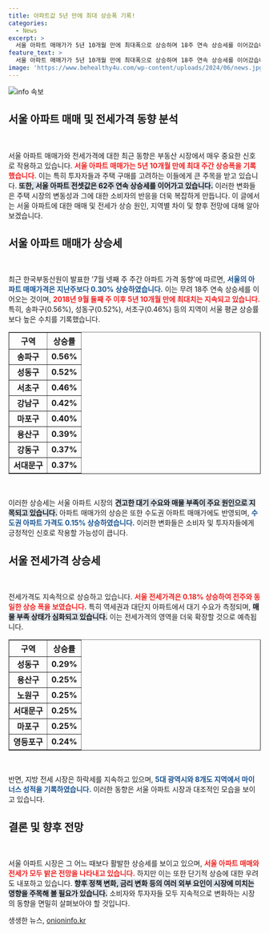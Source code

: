 ```yaml
---
title: 아파트값 5년 만에 최대 상승폭 기록!
categories:
  - News
excerpt: >
  서울 아파트 매매가가 5년 10개월 만에 최대폭으로 상승하며 18주 연속 상승세를 이어갔습니다. 전세시장도 62주째 오름세를 지속하는 가운데, 주요 지역에서 높은 상승률을 기록하고 있습니다.
feature_text: >
  서울 아파트 매매가가 5년 10개월 만에 최대폭으로 상승하며 18주 연속 상승세를 이어갔습니다. 전세시장도 62주째 오름세를 지속하는 가운데, 주요 지역에서 높은 상승률을 기록하고 있습니다.
image: 'https://www.behealthy4u.com/wp-content/uploads/2024/06/news.jpg'
---
```


<p><img src="https://www.behealthy4u.com/wp-content/uploads/2024/06/news.jpg" alt="info 속보" /></p>

<h2 data-ke-size="size26">서울 아파트 매매 및 전세가격 동향 분석</h2>

<p data-ke-size="size16">&nbsp;</p>

<p>서울 아파트 매매가와 전세가격에 대한 최근 동향은 부동산 시장에서 매우 중요한 신호로 작용하고 있습니다. <b><span style="color: #ee2323;">서울 아파트 매매가는 5년 10개월 만에 최대 주간 상승폭을 기록했습니다.</span></b> 이는 특히 투자자들과 주택 구매를 고려하는 이들에게 큰 주목을 받고 있습니다. <b><span style="background-color: #21538527;">또한, 서울 아파트 전셋값은 62주 연속 상승세를 이어가고 있습니다.</span></b> 이러한 변화들은 주택 시장의 변동성과 그에 대한 소비자의 반응을 더욱 복잡하게 만듭니다. 이 글에서는 서울 아파트에 대한 매매 및 전세가 상승 원인, 지역별 차이 및 향후 전망에 대해 알아보겠습니다.</p>

<h2 data-ke-size="size26">서울 아파트 매매가 상승세</h2>

<p data-ke-size="size16">&nbsp;</p>

<p>최근 한국부동산원이 발표한 '7월 넷째 주 주간 아파트 가격 동향'에 따르면, <b><span style="color: #1a5490;">서울의 아파트 매매가격은 지난주보다 0.30% 상승하였습니다.</span></b> 이는 무려 18주 연속 상승세를 이어오는 것이며, <b><span style="color: #ee2323;">2018년 9월 둘째 주 이후 5년 10개월 만에 최대치는 지속되고 있습니다.</span></b> 특히, 송파구(0.56%), 성동구(0.52%), 서초구(0.46%) 등의 지역이 서울 평균 상승률보다 높은 수치를 기록했습니다.</p>

<table style="width: 100%; border-collapse: collapse;" border="1">
    <thead>
        <tr>
            <th style="text-align: center; height: 30px;"><b>구역</b></th>
            <th style="text-align: center; height: 30px;"><b>상승률</b></th>
        </tr>
    </thead>
    <tbody>
        <tr>
            <td style="text-align: center; height: 17px;"><b>송파구</b></td>
            <td style="text-align: center; height: 17px;"><b>0.56%</b></td>
        </tr>
        <tr>
            <td style="text-align: center; height: 17px;"><b>성동구</b></td>
            <td style="text-align: center; height: 17px;"><b>0.52%</b></td>
        </tr>
        <tr>
            <td style="text-align: center; height: 17px;"><b>서초구</b></td>
            <td style="text-align: center; height: 17px;"><b>0.46%</b></td>
        </tr>
        <tr>
            <td style="text-align: center; height: 17px;"><b>강남구</b></td>
            <td style="text-align: center; height: 17px;"><b>0.42%</b></td>
        </tr>
        <tr>
            <td style="text-align: center; height: 17px;"><b>마포구</b></td>
            <td style="text-align: center; height: 17px;"><b>0.40%</b></td>
        </tr>
        <tr>
            <td style="text-align: center; height: 17px;"><b>용산구</b></td>
            <td style="text-align: center; height: 17px;"><b>0.39%</b></td>
        </tr>
        <tr>
            <td style="text-align: center; height: 17px;"><b>강동구</b></td>
            <td style="text-align: center; height: 17px;"><b>0.37%</b></td>
        </tr>
        <tr>
            <td style="text-align: center; height: 17px;"><b>서대문구</b></td>
            <td style="text-align: center; height: 17px;"><b>0.37%</b></td>
        </tr>
    </tbody>
</table>

<p data-ke-size="size16">&nbsp;</p>

<p>이러한 상승세는 서울 아파트 시장의 <b><span style="background-color: #21538527;">견고한 대기 수요와 매물 부족이 주요 원인으로 지목되고 있습니다.</span></b> 아파트 매매가의 상승은 또한 수도권 아파트 매매가에도 반영되며, <b><span style="color: #1a5490;">수도권 아파트 가격도 0.15% 상승하였습니다.</span></b> 이러한 변화들은 소비자 및 투자자들에게 긍정적인 신호로 작용할 가능성이 큽니다.</p>

<h2 data-ke-size="size26">서울 전세가격 상승세</h2>

<p data-ke-size="size16">&nbsp;</p>

<p>전세가격도 지속적으로 상승하고 있습니다. <b><span style="color: #ee2323;">서울 전세가격은 0.18% 상승하여 전주와 동일한 상승 폭을 보였습니다.</span></b> 특히 역세권과 대단지 아파트에서 대기 수요가 측정되며, <b><span style="background-color: #21538527;">매물 부족 상태가 심화되고 있습니다.</span></b> 이는 전세가격의 영역을 더욱 확장할 것으로 예측됩니다.</p>

<table style="width: 100%; border-collapse: collapse;" border="1">
    <thead>
        <tr>
            <th style="text-align: center; height: 30px;"><b>구역</b></th>
            <th style="text-align: center; height: 30px;"><b>상승률</b></th>
        </tr>
    </thead>
    <tbody>
        <tr>
            <td style="text-align: center; height: 17px;"><b>성동구</b></td>
            <td style="text-align: center; height: 17px;"><b>0.29%</b></td>
        </tr>
        <tr>
            <td style="text-align: center; height: 17px;"><b>용산구</b></td>
            <td style="text-align: center; height: 17px;"><b>0.25%</b></td>
        </tr>
        <tr>
            <td style="text-align: center; height: 17px;"><b>노원구</b></td>
            <td style="text-align: center; height: 17px;"><b>0.25%</b></td>
        </tr>
        <tr>
            <td style="text-align: center; height: 17px;"><b>서대문구</b></td>
            <td style="text-align: center; height: 17px;"><b>0.25%</b></td>
        </tr>
        <tr>
            <td style="text-align: center; height: 17px;"><b>마포구</b></td>
            <td style="text-align: center; height: 17px;"><b>0.25%</b></td>
        </tr>
        <tr>
            <td style="text-align: center; height: 17px;"><b>영등포구</b></td>
            <td style="text-align: center; height: 17px;"><b>0.24%</b></td>
        </tr>
    </tbody>
</table>

<p data-ke-size="size16">&nbsp;</p>

<p>반면, 지방 전세 시장은 하락세를 지속하고 있으며, <b><span style="color: #1a5490;">5대 광역시와 8개도 지역에서 마이너스 성적을 기록하였습니다.</span></b> 이러한 동향은 서울 아파트 시장과 대조적인 모습을 보이고 있습니다.</p>

<h2 data-ke-size="size26">결론 및 향후 전망</h2>

<p data-ke-size="size16">&nbsp;</p>

<p>서울 아파트 시장은 그 어느 때보다 활발한 상승세를 보이고 있으며, <b><span style="color: #ee2323;">서울 아파트 매매와 전세가 모두 밝은 전망을 나타내고 있습니다.</span></b> 하지만 이는 또한 단기적 상승에 대한 우려도 내포하고 있습니다. <b><span style="background-color: #21538527;">향후 정책 변화, 금리 변화 등의 여러 외부 요인이 시장에 미치는 영향을 주목해 볼 필요가 있습니다.</span></b> 소비자와 투자자들 모두 지속적으로 변화하는 시장의 동향을 면밀히 살펴보아야 할 것입니다.</p>
생생한 뉴스, <a href="https://onioninfo.kr" rel="dofollow">onioninfo.kr</a>



